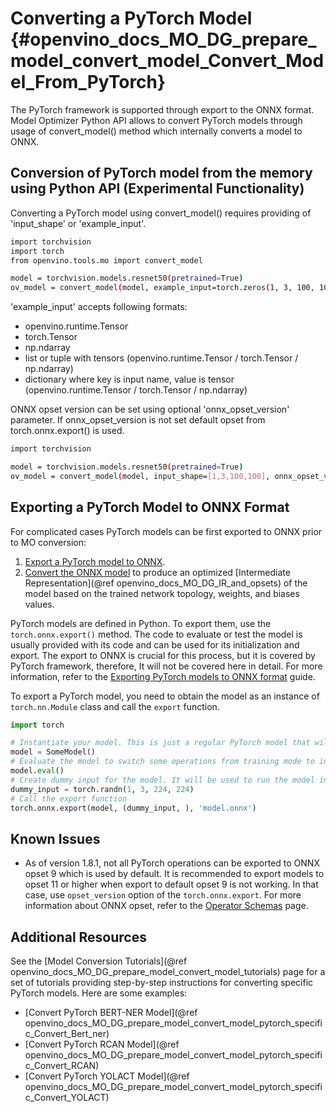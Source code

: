 # Converting a PyTorch Model {#openvino_docs_MO_DG_prepare_model_convert_model_Convert_Model_From_PyTorch}

The PyTorch framework is supported through export to the ONNX format. Model Optimizer Python API allows to convert PyTorch models through usage of convert_model() method which internally converts a model to ONNX.
## Conversion of PyTorch model from the memory using Python API (Experimental Functionality)
Converting a PyTorch model using convert_model() requires providing of 'input_shape' or 'example_input'.
```sh
import torchvision
import torch
from openvino.tools.mo import convert_model

model = torchvision.models.resnet50(pretrained=True)
ov_model = convert_model(model, example_input=torch.zeros(1, 3, 100, 100))
```

'example_input' accepts following formats:

* openvino.runtime.Tensor
* torch.Tensor
* np.ndarray
* list or tuple with tensors (openvino.runtime.Tensor / torch.Tensor / np.ndarray)
* dictionary where key is input name, value is tensor (openvino.runtime.Tensor / torch.Tensor / np.ndarray)

ONNX opset version can be set using optional 'onnx_opset_version' parameter.
If onnx_opset_version is not set default opset from torch.onnx.export() is used.

```sh
import torchvision

model = torchvision.models.resnet50(pretrained=True)
ov_model = convert_model(model, input_shape=[1,3,100,100], onnx_opset_version=13)
```

## Exporting a PyTorch Model to ONNX Format <a name="export-to-onnx"></a>
For complicated cases PyTorch models can be first exported to ONNX prior to MO conversion:

1. [Export a PyTorch model to ONNX](#export-to-onnx).
2. [Convert the ONNX model](Convert_Model_From_ONNX.md) to produce an optimized [Intermediate Representation](@ref openvino_docs_MO_DG_IR_and_opsets) of the model based on the trained network topology, weights, and biases values.

PyTorch models are defined in Python. To export them, use the `torch.onnx.export()` method. The code to
evaluate or test the model is usually provided with its code and can be used for its initialization and export.
The export to ONNX is crucial for this process, but it is covered by PyTorch framework, therefore, It will not be covered here in detail. 
For more information, refer to the [Exporting PyTorch models to ONNX format](https://pytorch.org/docs/stable/onnx.html) guide.

To export a PyTorch model, you need to obtain the model as an instance of `torch.nn.Module` class and call the `export` function.

```python
import torch

# Instantiate your model. This is just a regular PyTorch model that will be exported in the following steps.
model = SomeModel()
# Evaluate the model to switch some operations from training mode to inference.
model.eval()
# Create dummy input for the model. It will be used to run the model inside export function.
dummy_input = torch.randn(1, 3, 224, 224)
# Call the export function
torch.onnx.export(model, (dummy_input, ), 'model.onnx')
```

## Known Issues

* As of version 1.8.1, not all PyTorch operations can be exported to ONNX opset 9 which is used by default.
It is recommended to export models to opset 11 or higher when export to default opset 9 is not working. In that case, use `opset_version`
option of the `torch.onnx.export`. For more information about ONNX opset, refer to the [Operator Schemas](https://github.com/onnx/onnx/blob/master/docs/Operators.md) page.

## Additional Resources
See the [Model Conversion Tutorials](@ref openvino_docs_MO_DG_prepare_model_convert_model_tutorials) page for a set of tutorials providing step-by-step instructions for converting specific PyTorch models. Here are some examples:
* [Convert PyTorch BERT-NER Model](@ref openvino_docs_MO_DG_prepare_model_convert_model_pytorch_specific_Convert_Bert_ner)
* [Convert PyTorch RCAN Model](@ref openvino_docs_MO_DG_prepare_model_convert_model_pytorch_specific_Convert_RCAN)
* [Convert PyTorch YOLACT Model](@ref openvino_docs_MO_DG_prepare_model_convert_model_pytorch_specific_Convert_YOLACT)

